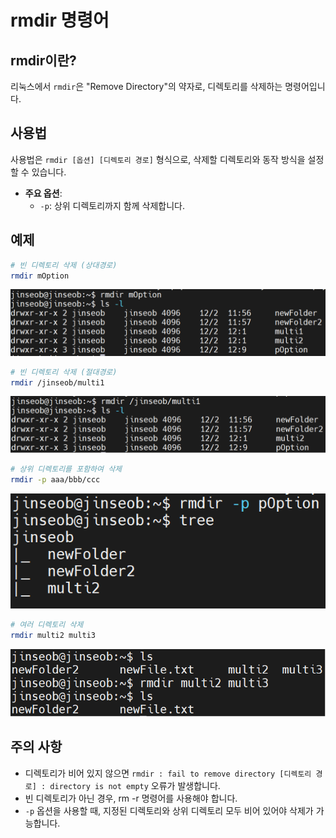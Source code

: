 # rmdir 명령어

## rmdir이란?

리눅스에서 `rmdir`은 "Remove Directory"의 약자로, 디렉토리를 삭제하는 명령어입니다.

## 사용법

사용법은 `rmdir [옵션] [디렉토리 경로]` 형식으로, 삭제할 디렉토리와 동작 방식을 설정할 수 있습니다. 

- **주요 옵션**:
  - `-p`: 상위 디렉토리까지 함께 삭제합니다. 

## 예제

```bash
# 빈 디렉토리 삭제 (상대경로)
rmdir mOption
```

![rmdir_relative_path](/assets/rmdir/rmdir_relative_path.png)

```bash
# 빈 디렉토리 삭제 (절대경로)
rmdir /jinseob/multi1
```

![rmdir_absolute_path](/assets/rmdir/rmdir_absolute_path.png)

```bash
# 상위 디렉토리를 포함하여 삭제
rmdir -p aaa/bbb/ccc
```

![rmdir_p_option_remove_with_subfolders_or_files](/assets/rmdir/rmdir_p_option_remove_with_subfolders_or_files.png)

```bash
# 여러 디렉토리 삭제
rmdir multi2 multi3
```

![rmdir_multiple_folders](/assets/rmdir/rmdir_multiple_folders.png)

## 주의 사항
- 디렉토리가 비어 있지 않으면 `rmdir : fail to remove directory [디렉토리 경로] : directory is not empty` 오류가 발생합니다.
- 빈 디렉토리가 아닌 경우, rm -r 명령어를 사용해야 합니다.
- `-p` 옵션을 사용할 때, 지정된 디렉토리와 상위 디렉토리 모두 비어 있어야 삭제가 가능합니다.